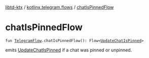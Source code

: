 [libtd-ktx](../index.md) / [kotlinx.telegram.flows](index.md) / [chatIsPinnedFlow](./chat-is-pinned-flow.md)

# chatIsPinnedFlow

`fun `[`TelegramFlow`](../kotlinx.telegram.core/-telegram-flow/index.md)`.chatIsPinnedFlow(): Flow<`[`UpdateChatIsPinned`](https://tdlibx.github.io/td/docs/org/drinkless/td/libcore/telegram/TdApi/UpdateChatIsPinned.html)`>`

emits [UpdateChatIsPinned](https://tdlibx.github.io/td/docs/org/drinkless/td/libcore/telegram/TdApi/UpdateChatIsPinned.html) if a chat was pinned or unpinned.

